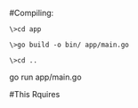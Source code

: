 #Compiling: 


```
\>cd app

\>go build -o bin/ app/main.go

\>cd ..
```

go run app/main.go

#This Rquires